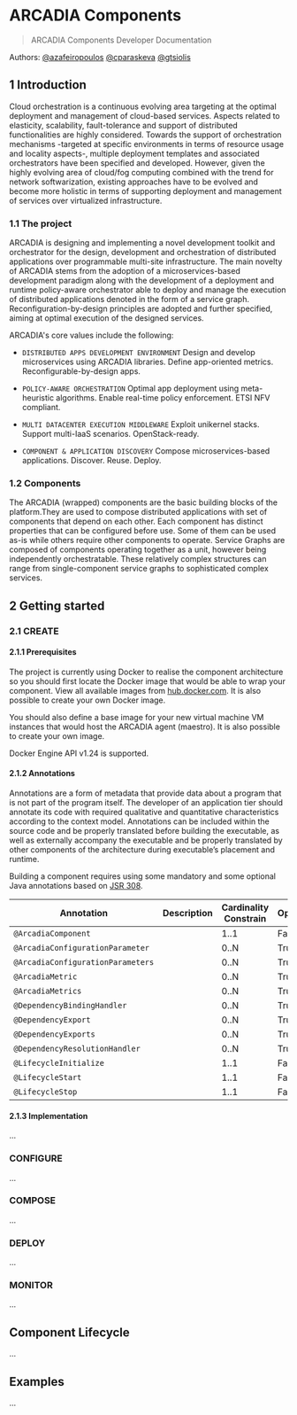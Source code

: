 # ARCADIA Components
> ARCADIA Components Developer Documentation

Authors: [@azafeiropoulos](https://github.com/azafeiropoulos) [@cparaskeva](https://github.com/cparaskeva) [@gtsiolis](https://github.com/gtsiolis)


## 1 Introduction

Cloud orchestration is a continuous evolving area targeting at the optimal deployment and management of cloud-based services. Aspects related to elasticity, scalability, fault-tolerance and support of distributed functionalities are highly considered. Towards the support of orchestration mechanisms -targeted at specific environments in terms of resource usage and locality aspects-, multiple deployment templates and associated orchestrators have been specified and developed. However, given the highly evolving area of cloud/fog computing combined with the trend for network softwarization, existing approaches have to be evolved and become more holistic in terms of supporting deployment and management of services over virtualized infrastructure.

### 1.1 The project

ARCADIA is designing and implementing a novel development toolkit and orchestrator for the design, development and orchestration of distributed applications over programmable multi-site infrastructure. The main novelty of ARCADIA stems from the adoption of a microservices-based development paradigm along with the development of a deployment and runtime policy-aware orchestrator able to deploy and manage the execution of distributed applications denoted in the form of a service graph. Reconfiguration-by-design principles are adopted and further specified, aiming at optimal execution of the designed services.

ARCADIA's core values include the following:

 - `DISTRIBUTED APPS DEVELOPMENT ENVIRONMENT` Design and develop microservices using ARCADIA libraries. Define app-oriented metrics. Reconfigurable-by-design apps.

 - `POLICY-AWARE ORCHESTRATION` Optimal app deployment using meta-heuristic algorithms. Enable real-time policy enforcement. ETSI NFV compliant.

 - `MULTI DATACENTER EXECUTION MIDDLEWARE` Exploit unikernel stacks. Support multi-IaaS scenarios. OpenStack-ready.

 - `COMPONENT & APPLICATION DISCOVERY` Compose microservices-based applications. Discover. Reuse. Deploy.

### 1.2 Components

The ARCADIA (wrapped) components are the basic building blocks of the platform.They are used to compose distributed applications with set of components that depend on each other. Each component has distinct properties that can be configured before use. Some of them can be used as-is while others require other components to operate. Service Graphs are composed of components operating together as a unit, however being independently orchestratable. These relatively complex structures can range from single-component service graphs to sophisticated complex services.

## 2 Getting started

### 2.1 CREATE

#### 2.1.1 Prerequisites

The project is currently using Docker to realise the component architecture so you should first locate the Docker image that would be able to wrap your component. View all available images from [hub.docker.com](https://hub.docker.com/). It is also possible to create your own Docker image.

You should also define a base image for your new virtual machine VM instances that would host the ARCADIA agent (maestro). It is also possible to create your own image.

Docker Engine API v1.24 is supported.

#### 2.1.2 Annotations
Annotations are a form of metadata that provide data about a program that is not part of the program itself. The developer of an application tier should annotate its code with required qualitative and quantitative characteristics according to the context model. Annotations can be included within the source code and be properly translated before building the executable, as well as externally accompany the executable and be properly translated by other components of the architecture during executable’s placement and runtime.

Building a component requires using some mandatory and some optional Java annotations based on [JSR 308](https://jcp.org/en/jsr/detail?id=308).

| Annotation                        | Description | Cardinality Constrain | Optional |
|-----------------------------------|-------------|----------------------|----------|
| `@ArcadiaComponent`               |             | 1..1                 | False    |
| `@ArcadiaConfigurationParameter`  |             | 0..N                 | True     |
| `@ArcadiaConfigurationParameters` |             | 0..N                 | True     |
| `@ArcadiaMetric`                  |             | 0..N                 | True     |
| `@ArcadiaMetrics`                 |             | 0..N                 | True     |
| `@DependencyBindingHandler`       |             | 0..N                 | True     |
| `@DependencyExport`               |             | 0..N                 | True     |
| `@DependencyExports`              |             | 0..N                 | True     |
| `@DependencyResolutionHandler`    |             | 0..N                 | True     |
| `@LifecycleInitialize`            |             | 1..1                 | False    |
| `@LifecycleStart`                 |             | 1..1                 | False    |
| `@LifecycleStop`                  |             | 1..1                 | False    |

#### 2.1.3 Implementation

...

### CONFIGURE

...

### COMPOSE

...

### DEPLOY

...

### MONITOR

...

## Component Lifecycle

...

## Examples

...
